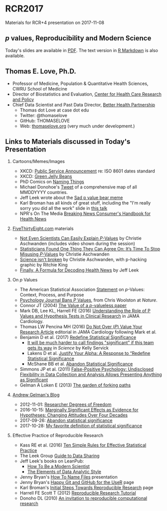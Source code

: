 # RCR2017
Materials for RCR+4 presentation on 2017-11-08

## *p* values, Reproducibility and Modern Science

Today's slides are available in [PDF](https://github.com/THOMASELOVE/RCR2017/blob/master/love-2017-11-08.pdf). 
The text version in [R Markdown](https://github.com/THOMASELOVE/RCR2017/blob/master/love-2017-11-08.rmd) is also available.

## Thomas E. Love, Ph.D.

- Professor of Medicine, Population & Quantitative Health Sciences, CWRU School of Medicine
- Director of Biostatistics and Evaluation, [Center for Health Care Research and Policy](http://chrp.org/)
- Chief Data Scientist and Past Data Director, [Better Health Partnership](http://betterhealthpartnership.org/)
    - Thomas dot Love at case dot edu  
    - Twitter: @thomaselove 
    - GitHub: THOMASELOVE
    - Web: [thomaselove.org](https://thomaselove.github.io/) (very much under development.)


## Links to Materials discussed in Today's Presentation

1. Cartoons/Memes/Images
    - XKCD: [Public Service Announcement](https://xkcd.com/1179/) re: ISO 8601 dates standard
    - XKCD: [Green Jelly Beans](https://xkcd.com/882/)
    - PhD Comics on [Naming Things](http://www.phdcomics.com/comics/archive.php?comicid=1531)
    - Michael Donohoe's [Tweet](https://twitter.com/donohoe/status/597876118688026624) of a comprehensive map of all MMDDYYYY countries.
    - Jeff Leek wrote about the [Sad p value bear meme](https://simplystatistics.org/2013/08/26/statistics-meme-sad-p-value-bear/)
    - Karl Broman has all kinds of great stuff, including the "I'm really sorry you did all the work" slide in [this talk](https://www.biostat.wisc.edu/~kbroman/presentations/repro_research_UMass2016.pdf) 
    - NPR's On The Media [Breaking News Consumer's Handbook for Health News](http://www.healthnewsreview.org/2015/07/nprs-on-the-media-with-a-skeptics-guide-to-health-newsdiet-fads/)
    
2. [FiveThirtyEight.com](http://fivethirtyeight.com/) materials
    - [Not Even Scientists Can Easily Explain *P*-Values](http://fivethirtyeight.com/features/not-even-scientists-can-easily-explain-p-values/) by Christie Aschwanden (includes video shown during the session)
    - [Statisticians Found One Thing They Can Agree On: It’s Time To Stop Misusing *P*-Values](http://fivethirtyeight.com/features/statisticians-found-one-thing-they-can-agree-on-its-time-to-stop-misusing-p-values/) by Christie Aschwanden
    - [Science isn't broken](https://fivethirtyeight.com/features/science-isnt-broken) by Christie Aschwanden, with p-hacking graphic by Ritchie King
    - [Finally, A Formula for Decoding Health News](https://fivethirtyeight.com/features/a-formula-for-decoding-health-news/) by Jeff Leek
 
3. On *p* Values
    - The American Statistical Association [Statement](http://amstat.tandfonline.com/doi/pdf/10.1080/00031305.2016.1154108) on *p*-Values: Context, Process, and Purpose
    - [Psychology Journal Bans *P* Values](http://www.nature.com/news/psychology-journal-bans-p-values-1.17001), from Chris Woolston at *Nature*.
    - Connor JT (2004) [The Value of a *p*-valueless paper](https://www.nature.com/ajg/journal/v99/n9/pdf/ajg2004321a.pdf?origin=ppub&foxtrotcallback=true)
    - Mark DB, Lee KL, Harrell FE (2016) [Understanding the Role of P Values and Hypothesis Tests in Clinical Research](https://jamanetwork.com/journals/jamacardiology/fullarticle/2566171) in JAMA Cardiology.
    - Thomas LW Pencina MH (2016) [Do Not Over (*P*) Value Your Research Article](https://jamanetwork.com/journals/jamacardiology/fullarticle/2566166) editorial in JAMA Cardiology following Mark et al.
    - Benjamin D et al. (2017) [Redefine Statistical Significance](https://psyarxiv.com/mky9j/)
        - [It will be much harder to call findings "significant" if this team gets its way](http://www.sciencemag.org/news/2017/07/it-will-be-much-harder-call-new-findings-significant-if-team-gets-its-way) in *Science* by Kelly Servick
        - Lakens D et al. [Justify Your Alpha: A Response to “Redefine Statistical Significance](https://psyarxiv.com/9s3y6)
        - McShane BB et al. [Abandon Statistical Significance](http://www.stat.columbia.edu/~gelman/research/unpublished/abandon.pdf)
    - Simmons JP et al. (2011) [False-Positive Psychology: Undisclosed Flexibility in Data Collection and Analysis Allows Presenting Anything as Significant](http://journals.sagepub.com/doi/abs/10.1177/0956797611417632)
    - Gelman A Loken E (2013) [The garden of forking paths](http://www.stat.columbia.edu/~gelman/research/unpublished/p_hacking.pdf)

4. [Andrew Gelman's Blog](http://andrewgelman.com/)
    - 2012-11-01: [Researcher Degrees of Freedom](http://andrewgelman.com/2012/11/01/researcher-degrees-of-freedom/)
    - 2016-10-15: [Marginally Significant Effects as Evidence for Hypotheses: Changing Attitudes Over Four Decades](http://andrewgelman.com/2016/10/15/marginally-significant-effects-as-evidence-for-hypotheses-changing-attitudes-over-four-decades/)
    - 2017-09-26: [Abandon statistical significance](http://andrewgelman.com/2017/09/26/abandon-statistical-significance/)
    - 2017-10-28: [My favorite definition of statistical significance](http://andrewgelman.com/2017/10/28/favorite-definition-statistical-significance/)
    
5. Effective Practice of Reproducible Research
    - Kass RE et al. (2016) [Ten Simple Rules for Effective Statistical Practice](http://journals.plos.org/ploscompbiol/article?id=10.1371/journal.pcbi.1004961)
    - The Leek Group [Guide to Data Sharing](https://github.com/jtleek/datasharing)
    - Jeff Leek's books on LeanPub:
        - [How To Be a Modern Scientist](https://leanpub.com/modernscientist)
        - [The Elements of Data Analytic Style](https://leanpub.com/datastyle)
    - Jenny Bryan's [How To Name Files](https://speakerdeck.com/jennybc/how-to-name-files) presentation
    - Jenny Bryan's [Happy Git and GitHub for the UseR](http://happygitwithr.com/) page
    - Karl Broman's [Initial Steps Towards Reproducible Research](http://kbroman.org/steps2rr/) page
    - Harrell FE Scott T (2012) [Reproducible Research Tutorial](http://biostat.mc.vanderbilt.edu/wiki/pub/Main/ReproducibleResearchTutorial/HarrellScottTutorial-useR2012.pdf)
    - Donoho DL (2010) [An invitation to reproducible computational research](https://academic.oup.com/biostatistics/article/11/3/385/257703)
    
